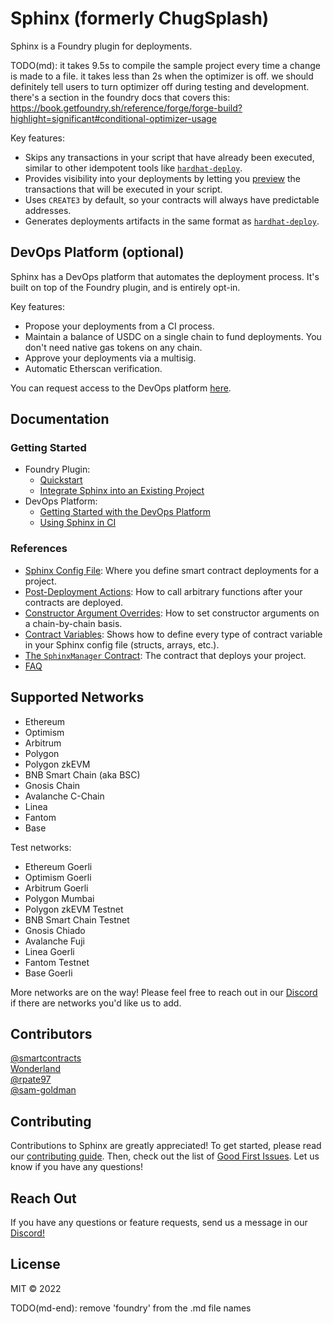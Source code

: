 # Sphinx (formerly ChugSplash)

Sphinx is a Foundry plugin for deployments.

TODO(md): it takes 9.5s to compile the sample project every time a change is made to a file. it
takes less than 2s when the optimizer is off. we should definitely tell users to turn optimizer off
during testing and development. there's a section in the foundry docs that covers this:
https://book.getfoundry.sh/reference/forge/forge-build?highlight=significant#conditional-optimizer-usage

Key features:
* Skips any transactions in your script that have already been executed, similar to other idempotent tools like [`hardhat-deploy`](https://github.com/wighawag/hardhat-deploy).
* Provides visibility into your deployments by letting you [preview](TODO(md)) the transactions that will be executed in your script.
* Uses `CREATE3` by default, so your contracts will always have predictable addresses.
* Generates deployments artifacts in the same format as [`hardhat-deploy`](https://github.com/wighawag/hardhat-deploy).

## DevOps Platform (optional)

Sphinx has a DevOps platform that automates the deployment process. It's built on top of the Foundry plugin, and is entirely opt-in.

Key features:
* Propose your deployments from a CI process.
* Maintain a balance of USDC on a single chain to fund deployments. You don't need native gas tokens on any chain.
* Approve your deployments via a multisig.
* Automatic Etherscan verification.

You can request access to the DevOps platform [here](https://sphinx.dev).

## Documentation

### Getting Started

- Foundry Plugin:
  - [Quickstart](https://github.com/sphinx-labs/sphinx/blob/develop/docs/cli-foundry-quickstart.md)
  - [Integrate Sphinx into an Existing Project](https://github.com/sphinx-labs/sphinx/blob/develop/docs/cli-foundry-existing-project.md)
- DevOps Platform:
  - [Getting Started with the DevOps Platform](https://github.com/sphinx-labs/sphinx/blob/develop/docs/ops-foundry-getting-started.md)
  - [Using Sphinx in CI](https://github.com/sphinx-labs/sphinx/blob/develop/docs/ci-foundry-proposals.md)

### References

- [Sphinx Config File](https://github.com/sphinx-labs/sphinx/blob/develop/docs/config-file.md): Where you define smart contract deployments for a project.
- [Post-Deployment Actions](https://github.com/sphinx-labs/sphinx/blob/develop/docs/post-deployment-actions.md): How to call arbitrary functions after your contracts are deployed.
- [Constructor Argument Overrides](https://github.com/sphinx-labs/sphinx/blob/develop/docs/constructor-arg-overrides.md): How to set constructor arguments on a chain-by-chain basis.
- [Contract Variables](https://github.com/sphinx-labs/sphinx/blob/develop/docs/variables.md): Shows how to define every type of contract variable in your Sphinx config file (structs, arrays, etc.).
- [The `SphinxManager` Contract](https://github.com/sphinx-labs/sphinx/blob/develop/docs/sphinx-manager.md): The contract that deploys your project.
- [FAQ](https://github.com/sphinx-labs/sphinx/blob/develop/docs/faq.md)

## Supported Networks

- Ethereum
- Optimism
- Arbitrum
- Polygon
- Polygon zkEVM
- BNB Smart Chain (aka BSC)
- Gnosis Chain
- Avalanche C-Chain
- Linea
- Fantom
- Base

Test networks:

- Ethereum Goerli
- Optimism Goerli
- Arbitrum Goerli
- Polygon Mumbai
- Polygon zkEVM Testnet
- BNB Smart Chain Testnet
- Gnosis Chiado
- Avalanche Fuji
- Linea Goerli
- Fantom Testnet
- Base Goerli

More networks are on the way! Please feel free to reach out in our [Discord](https://discord.gg/7Gc3DK33Np) if there are networks you'd like us to add.

## Contributors

[@smartcontracts](https://github.com/smartcontracts)\
[Wonderland](https://defi.sucks/)\
[@rpate97](https://github.com/RPate97)\
[@sam-goldman](https://github.com/sam-goldman)

## Contributing

Contributions to Sphinx are greatly appreciated! To get started, please read our [contributing guide](https://github.com/sphinx-labs/sphinx/blob/develop/CONTRIBUTING.md). Then, check out the list of [Good First Issues](https://github.com/sphinx-labs/sphinx/contribute). Let us know if you have any questions!

## Reach Out

If you have any questions or feature requests, send us a message in our [Discord!](https://discord.gg/7Gc3DK33Np)

## License

MIT © 2022


TODO(md-end): remove 'foundry' from the .md file names
